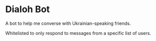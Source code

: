 # Dialoh Bot

A bot to help me converse with Ukrainian-speaking friends.

Whitelisted to only respond to messages from a specific list of users.